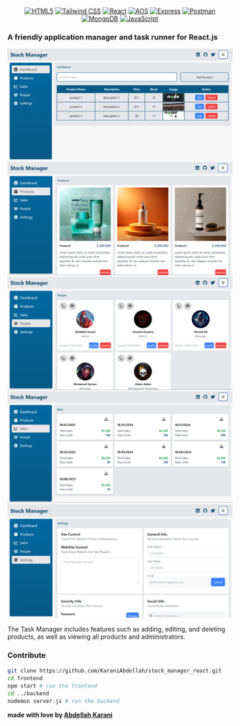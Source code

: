 <div align="center">
  
[![HTML5](https://img.shields.io/badge/HTML5-E34F26?style=for-the-badge&logo=html5&logoColor=white)](https://developer.mozilla.org/en-US/docs/Web/HTML) 
[![Tailwind CSS](https://img.shields.io/badge/Tailwind_CSS-1572B6?style=for-the-badge&logo=css3&logoColor=white)](https://developer.mozilla.org/en-US/docs/Web/CSS)
[![React](https://img.shields.io/badge/React-61DAFB?style=for-the-badge&logo=react&logoColor=black)](https://developer.mozilla.org/en-US/docs/Web/JavaScript/Frameworks/React)
[![AOS](https://img.shields.io/badge/AOS-FF3B8A?style=for-the-badge&logo=aos&logoColor=white)](https://michalsnik.github.io/aos/)
[![Express](https://img.shields.io/badge/Express-000000?style=for-the-badge&logo=express&logoColor=white)](https://expressjs.com/)
[![Postman](https://img.shields.io/badge/Postman-FF6C37?style=for-the-badge&logo=postman&logoColor=white)](https://www.postman.com/)
[![MongoDB](https://img.shields.io/badge/MongoDB-47A248?style=for-the-badge&logo=mongodb&logoColor=white)](https://www.mongodb.com/)
[![JavaScript](https://img.shields.io/badge/JavaScript-F7DF1E?style=for-the-badge&logo=javascript&logoColor=black)](https://developer.mozilla.org/en-US/docs/Web/JavaScript)

</div>

### A friendly application manager and task runner for React.js

<img src="app_img/dashboard.png">
<img src="app_img/products.png">
<img src="app_img/people.png">
<img src="app_img/sales.png">
<img src="app_img/settings.png">




The Task Manager includes features such as adding, editing, and deleting products, as well as viewing all products and administrators.



### Contribute
``` bash
git clone https://github.com/KaraniAbdellah/stock_manager_react.git
cd frontend
npm start # run the frontend
cd ../backend
nodemon server.js # run the backend
```

**made with love by <a href="https://www.linkedin.com/in/abdellah-karani-965928294/">Abdellah Karani</a>**

